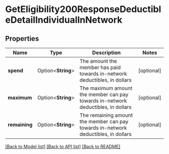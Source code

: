 # GetEligibility200ResponseDeductibleDetailIndividualInNetwork

## Properties

Name | Type | Description | Notes
------------ | ------------- | ------------- | -------------
**spend** | Option<**String**> | The amount the member has paid towards in-network deductibles, in dollars | [optional]
**maximum** | Option<**String**> | The maximum amount the member can pay towards in-network deductibles, in dollars | [optional]
**remaining** | Option<**String**> | The remaining amount the member can pay towards in-network deductibles, in dollars | [optional]

[[Back to Model list]](../README.md#documentation-for-models) [[Back to API list]](../README.md#documentation-for-api-endpoints) [[Back to README]](../README.md)


